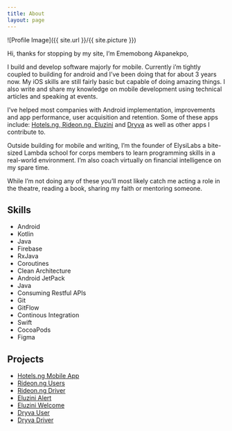 ```yaml
---
title: About
layout: page
---
```

![Profile Image]({{ site.url }}/{{ site.picture }})

<p>Hi, thanks for stopping by my site, I’m Ememobong Akpanekpo, </p>

<p>I build and develop software majorly for mobile. Currently i’m tightly coupled to building for android and I’ve been doing that for about 3 years now. My iOS skills are still fairly basic but capable of doing amazing things. I also write and share my knowledge on mobile development using technical articles and speaking at events.
</p>

<p>I’ve helped most companies with Android implementation, improvements and app performance, user acquisition and retention. Some of these apps include: <a href="https://hotels.ng/" target="_blank">Hotels.ng, </a> <a href="https://rideon.ng/" target="_blank">Rideon.ng, </a><a href="http://www.eluzini.com/home" target="_blank">Eluzini</a> and <a href="https://dryva.com.ng/" target="_blank">Dryva</a> as well as other apps I contribute to.</p>

<p>Outside building for mobile and writing, I’m the founder of ElysiLabs a bite-sized Lambda school for corps members to learn programming skills in a real-world environment. I’m also coach virtually on financial intelligence on my spare time.</p>

<p>While I’m not doing any of these you’ll most likely catch me acting a role in the theatre, reading a book, sharing my faith or mentoring someone.</p>

<h2>Skills</h2>

<ul class="skill-list">
	<li>Android</li>
	<li>Kotlin</li>
	<li>Java</li>
	<li>Firebase</li>
	<li>RxJava</li>
	<li>Coroutines</li>
	<li>Clean Architecture</li>
	<li>Android JetPack</li>
	<li>Java</li>
	<li>Consuming Restful APIs</li>
	<li>Git</li>
	<li>GitFlow</li>
	<li>Continous Integration</li>
	<li>Swift</li>
	<li>CocoaPods</li>
	<li>Figma</li>
</ul>

<h2>Projects</h2>

<ul>
	<li><a href="https://play.google.com/store/apps/details?id=ng.hotels.app" target="_blank">Hotels.ng Mobile App</a></li>
	<li><a href="https://play.google.com/store/apps/details?id=ng.rideon.user" target="_blank">Rideon.ng Users</a></li>
	<li><a href="https://play.google.com/store/apps/details?id=ng.rideon.drivers" target="_blank">Rideon.ng Driver</a></li>
	<li><a href="https://play.google.com/store/apps/details?id=com.alium.eluzini" target="_blank">Eluzini Alert</a></li>
	<li><a href="https://play.google.com/store/apps/details?id=com.entraid.eluziniwelcome" target="_blank">Eluzini Welcome</a></li>
	<li><a href="https://play.google.com/store/apps/details?id=com.dryva.android.user" target="_blank">Dryva User</a></li>
	<li><a href="https://play.google.com/store/apps/details?id=com.dryva.driver" target="_blank">Dryva Driver</a></li>
</ul>
